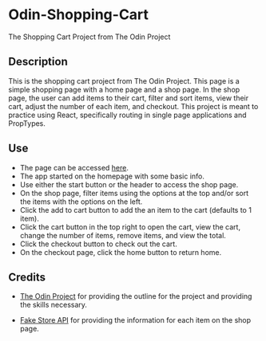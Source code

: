 # Odin-Shopping-Cart
The Shopping Cart Project from The Odin Project

## Description
This is the shopping cart project from The Odin Project. This page is a simple shopping page with a home page and a shop page. In the shop page, the user can add items to their cart, filter and sort items, view their cart, adjust the number of each item, and checkout. This project is meant to practice using React, specifically routing in single page applications and PropTypes.

## Use
* The page can be accessed [here](https://dalexfunk-shopping-cart.netlify.app/).
* The app started on the homepage with some basic info.
* Use either the start button or the header to access the shop page.
* On the shop page, filter items using the options at the top and/or sort the items with the options on the left.
* Click the add to cart button to add the an item to the cart (defaults to 1 item).
* Click the cart button in the top right to open the cart, view the cart, change the number of items, remove items, and view the total.
* Click the checkout button to check out the cart.
* On the checkout page, click the home button to return home.

## Credits
* [The Odin Project](https://www.theodinproject.com) for providing the outline for the project and providing the skills necessary.

* [Fake Store API](https://fakestoreapi.com/) for providing the information for each item on the shop page.
